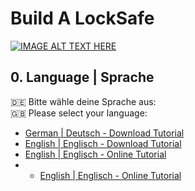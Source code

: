# Build A LockSafe

[![IMAGE ALT TEXT HERE](https://img.youtube.com/vi/qO5272fCVCc/0.jpg)](https://www.youtube.com/watch?v=qO5272fCVCc)

## 0. Language | Sprache
🇩🇪 Bitte wähle deine Sprache aus:<br>
🇬🇧 Please select your language:<br>
- [German | Deutsch - Download Tutorial](https://github.com/ModeratorPS/build-locksafe/raw/main/german.docx)
- [English | Englisch - Download Tutorial](https://github.com/ModeratorPS/build-locksafe/raw/main/english.docx)
- [English | Englisch - Online Tutorial](deutsch.md)
- - [English | Englisch - Online Tutorial](english.md)
